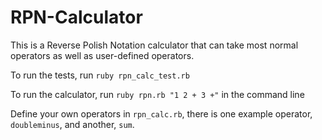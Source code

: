 # RPN-Calculator
This is a Reverse Polish Notation calculator that can take most normal operators as well as user-defined operators.

To run the tests, run `ruby rpn_calc_test.rb`

To run the calculator, run `ruby rpn.rb "1 2 + 3 +"` in the command line

Define your own operators in `rpn_calc.rb`, there is one example operator, `doubleminus`, and another, `sum`.
